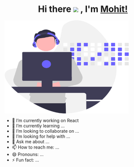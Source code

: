 <h1 align="center"> Hi there <img src="https://media.giphy.com/media/hvRJCLFzcasrR4ia7z/giphy.gif" width="30px"> , I'm <a href="https://aggarwal-mohit.netlify.com">Mohit!</a> </h1>

<img src="/images/headerImage.svg" width = "400" height = "300" align = "center">


- 🔭 I’m currently working on React 
- 🌱 I’m currently learning ...
- 👯 I’m looking to collaborate on ...
- 🤔 I’m looking for help with ...
- 💬 Ask me about ...
- 📫 How to reach me: ...
- 😄 Pronouns: ...
- ⚡ Fun fact: ...
